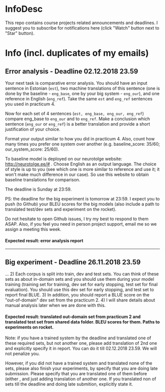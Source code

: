 # InfoDesc
This repo contains course projects related announcements and deadlines. I suggest you to subscribe for notifications here (click "Watch" button next to "Star" button).

# Info (incl. duplicates of my emails)

## Error analysis - Deadline 02.12.2018 23.59
Your next task is comparative error analysis. You should have an input sentence in Estonian (`est`), two machine translations of this sentence (one is done by the baseline - `eng_base`, one by your big system - `eng_our`), and one reference in English (`eng_ref`). Take the same `est` and `eng_ref` sentences you used in practicum 4.

Now for each set of 4 sentences (`est, eng_base, eng_our, eng_ref`) compare eng_base to `eng_our` and to `eng_ref`. Make a conclusion which sentence (`eng_our` or `eng_ref`) is a better translation and provide a short justification of your choice. 

Format your output similar to how you did in practicum 4. Also, count how many times you prefer one system over another (e.g. baseline_score: 35/60; our_system_score: 25/60).

To baseline model is deployed on our neurotolge website: http://neurotolge.ee/# . Choose English as an output language. The choice of style is up to you (see which one is more similar to reference and use it; it won't make much difference in our case). So use this website to obtain baseline translations for comparison.

The deadline is Sunday at 23:59. 

PS:
the deadline for the big experiment is tomorrow at 23:59. I expect you to push (to Github) your BLEU scores for the big models (also include a path to translated test/dev sets and experiment on the rocket). 

Do not hesitate to open Github issues, I try my best to respond to them ASAP. Also, if you feel you need in person project support, email me so we assign a meeting this week. 

#### Expected result: error analysis report
--- 
## Big experiment - Deadline 26.11.2018 23.59
...
2) Each corpus is split into train, dev and test sets. You can think of these sets as about in-domain sets and you should use them during your model training (training set for training, dev set for early stopping, test set for final evaluation). You should use this dev set for early stopping, and test set to report final BLUE. 
3) In addition, you should report a BLUE score on the "out-of-domain" dev set from the practicum 2.
4) I will share details about manual analysis later when we are done with this.

#### Expected result: translated out-domain set from practicum 2 and translated test set from shared data folder. BLEU scores for them. Paths to experiments on rocket.  
Note: if you have a trained system by the deadline and translated one of these required sets, but not another one, please add translation of 2nd one and explicitly specify it in report. You can do it till 02.12.2018 23.59. We will not penalize you.

However, if you did not have a trained system and translated none of the sets, please also finish your experiments, by specify that you are doing late submission.
Please specify that you are translated one of them before (either , and just adding translation of another one. If you translated non of sets till the deadline and doing late submition, explicitly state it.
